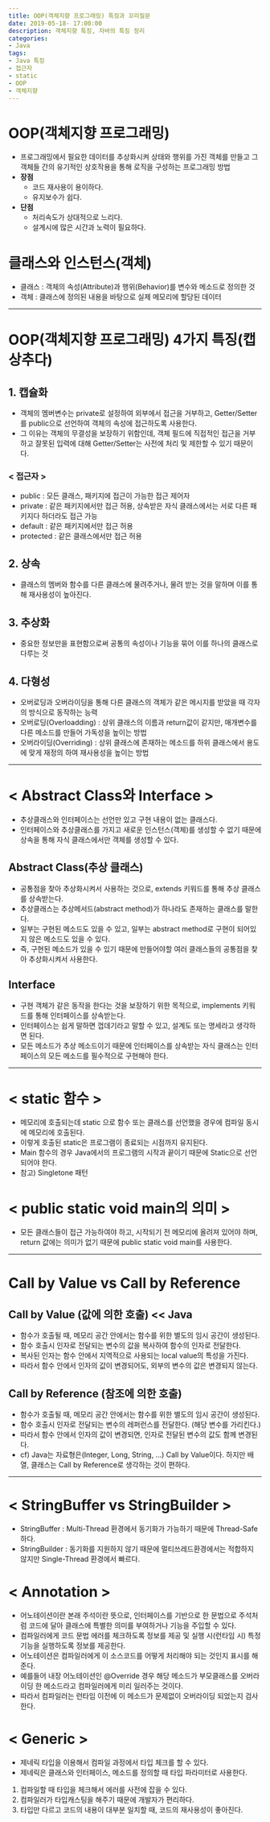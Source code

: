 ```yaml
---
title: OOP(객체지향 프로그래밍) 특징과 꼬리질문
date: 2019-05-18- 17:00:00
description: 객체지향 특징, 자바의 특징 정리
categories:
- Java
tags: 
- Java 특징
- 접근자
- static
- OOP
- 객체지향
---
```

# OOP(객체지향 프로그래밍)
- 프로그래밍에서 필요한 데이터를 추상화시켜 상태와 행위를 가진 객체를 만들고 그 객체들 간의 유기적인 상호작용을 통해 로직을 구성하는 프로그래밍 방법
- **장점**
    - 코드 재사용이 용이하다.
    - 유지보수가 쉽다.
- **단점**
    - 처리속도가 상대적으로 느리다.
    - 설계시에 많은 시간과 노력이 필요하다.

# 클래스와 인스턴스(객체)
- 클래스 : 객체의 속성(Attribute)과 행위(Behavior)를 변수와 메소드로 정의한 것
- 객체 : 클래스에 정의된 내용을 바탕으로 실제 메모리에 할당된 데이터

***

# OOP(객체지향 프로그래밍) 4가지 특징(캡상추다)
## 1. 캡슐화
- 객체의 멤버변수는 private로 설정하여 외부에서 접근을 거부하고, Getter/Setter를 public으로 선언하여 객체의 속성에 접근하도록 사용한다.
- 그 이유는 객체의 무결성을 보장하기 위함인데, 객체 필드에 직접적인 접근을 거부하고 잘못된 입력에 대해 Getter/Setter는 사전에 처리 및 제한할 수 있기 때문이다.

### < 접근자 >
- public    : 모든 클래스, 패키지에 접근이 가능한 접근 제어자
- private   : 같은 패키지에서만 접근 허용, 상속받은 자식 클래스에서는 서로 다른 패키지다 하더라도 접근 가능
- default   : 같은 패키지에서만 접근 허용
- protected : 같은 클래스에서만 접근 허용

## 2. 상속
- 클래스의 멤버와 함수를 다른 클래스에 물려주거나, 물려 받는 것을 말하며 이를 통해 재사용성이 높아진다.

## 3. 추상화
- 중요한 정보만을 표현함으로써 공통의 속성이나 기능을 묶어 이를 하나의 클래스로 다루는 것

## 4. 다형성
- 오버로딩과 오버라이딩을 통해 다른 클래스의 객체가 같은 메시지를 받았을 때 각자의 방식으로 동작하는 능력
- 오버로딩(Overloadding)  : 상위 클래스의 이름과 return값이 같지만, 매개변수를 다른 메소드를 만들어 가독성을 높이는 방법
- 오버라이딩(Overriding)   : 상위 클래스에 존재하는 메소드를 하위 클래스에서 용도에 맞게 재정의 하여 재사용성을 높이는 방법

***

# < Abstract Class와 Interface >
- 추상클래스와 인터페이스는 선언만 있고 구현 내용이 없는 클래스다.
- 인터페이스와 추상클래스를 가지고 새로운 인스턴스(객체)를 생성할 수 없기 때문에 상속을 통해 자식 클래스에서만 객체를 생성할 수 있다.

## Abstract Class(추상 클래스)
- 공통점을 찾아 추상화시켜서 사용하는 것으로, extends 키워드를 통해 추상 클래스를 상속받는다.
- 추상클래스는 추상메서드(abstract method)가 하나라도 존재하는 클래스를 말한다. 
- 일부는 구현된 메소드도 있을 수 있고, 일부는 abstract method로 구현이 되어있지 않은 메소드도 있을 수 있다. 
- 즉, 구현된 메소드가 있을 수 있기 때문에 만들어야할 여러 클래스들의 공통점을 찾아 추상화시켜서 사용한다.

## Interface
- 구현 객체가 같은 동작을 한다는 것을 보장하기 위한 목적으로, implements 키워드를 통해 인터페이스를 상속받는다.
- 인터페이스는 쉽게 말하면 껍데기라고 말할 수 있고, 설계도 또는 명세라고 생각하면 된다.
- 모든 메소드가 추상 메소드이기 때문에 인터페이스를 상속받는 자식 클래스는 인터페이스의 모든 메소드를 필수적으로 구현해야 한다.

***

# < static 함수 >
- 메모리에 호출되는데 static 으로 함수 또는 클래스를 선언했을 경우에 컴파일 동시에 메모리에 호출된다.
- 이렇게 호출된 static은 프로그램이 종료되는 시점까지 유지된다.
- Main 함수의 경우 Java에서의 프로그램의 시작과 끝이기 때문에 Static으로 선언되어야 한다.
- 참고) Singletone 패턴

# < public static void main의 의미 >
- 모든 클래스들이 접근 가능하여야 하고, 시작되기 전 메모리에 올려져 있어야 하며, return 값에는 의미가 없기 때문에 public static void main를 사용한다.

***

# Call by Value vs Call by Reference
## Call by Value (값에 의한 호출)        << Java
- 함수가 호출될 때, 메모리 공간 안에서는 함수를 위한 별도의 임시 공간이 생성된다.
- 함수 호출시 인자로 전달되는 변수의 값을 복사하여 함수의 인자로 전달한다.
- 복사된 인자는 함수 안에서 지역적으로 사용되는 local value의 특성을 가진다.
- 따라서 함수 안에서 인자의 값이 변경되어도, 외부의 변수의 값은 변경되지 않는다.

## Call by Reference (참조에 의한 호출)
- 함수가 호출될 때, 메모리 공간 안에서는 함수를 위한 별도의 임시 공간이 생성된다.
- 함수 호출시 인자로 전달되는 변수의 레퍼런스를 전달한다. (해당 변수를 가리킨다.)
- 따라서 함수 안에서 인자의 값이 변경되면, 인자로 전달된 변수의 값도 함께 변경된다.
- cf) Java는 자료형은(Integer, Long, String, ...) Call by Value이다. 하지만 배열, 클래스는 Call by Reference로 생각하는 것이 편하다.

***

# < StringBuffer vs StringBuilder >
- StringBuffer    : Multi-Thread 환경에서 동기화가 가능하기 때문에 Thread-Safe하다.
- StringBuilder   : 동기화를 지원하지 않기 때문에 멀티쓰레드환경에서는 적합하지 않지만 Single-Thread 환경에서 빠르다.

# < Annotation >
- 어노테이션이란 본래 주석이란 뜻으로, 인터페이스를 기반으로 한 문법으로 주석처럼 코드에 달아 클래스에 특별한 의미를 부여하거나 기능을 주입할 수 있다.
- 컴파일러에게 코드 문법 에러를 체크하도록 정보를 제공 및 실행 시(런타임 시) 특정 기능을 실행하도록 정보를 제공한다.
- 어노테이션은 컴파일러에게 이 소스코드를 어떻게 처리해야 되는 것인지 표시를 해준다. 
- 예를들어 내장 어노테이션인 @Override 경우 해당 메소드가 부모클래스를 오버라이딩 한 메소드라고 컴파일러에게 미리 일러주는 것이다. 
- 따라서 컴파일러는 런타임 이전에 이 메소드가 문제없이 오버라이딩 되었는지 검사한다.

# < Generic >
- 제네릭 타입을 이용해서 컴파일 과정에서 타입 체크를 할 수 있다.
- 제네릭은 클래스와 인터페이스, 메소드를 정의할 때 타입 파라미터로 사용한다.
1. 컴파일할 때 타입을 체크해서 에러를 사전에 잡을 수 있다.
2. 컴파일러가 타입캐스팅을 해주기 때문에 개발자가 편리하다.
3. 타입만 다르고 코드의 내용이 대부분 일치할 때, 코드의 재사용성이 좋아진다.